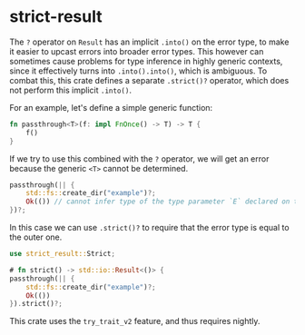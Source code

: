 # strict-result

The `?` operator on `Result` has an implicit `.into()` on the error type, to make it easier to
upcast errors into broader error types. This however can sometimes cause problems for type
inference in highly generic contexts, since it effectively turns into `.into().into()`, which is
ambiguous. To combat this, this crate defines a separate `.strict()?` operator, which does not
perform this implicit `.into()`.

For an example, let's define a simple generic function:

```rs
fn passthrough<T>(f: impl FnOnce() -> T) -> T {
    f()
}
```

If we try to use this combined with the `?` operator, we will get an error because the generic
`<T>` cannot be determined.

```rs
passthrough(|| {
    std::fs::create_dir("example")?;
    Ok(()) // cannot infer type of the type parameter `E` declared on the enum `Result`
})?;
```

In this case we can use `.strict()?` to require that the error type is equal to the outer one.

```rs
use strict_result::Strict;

# fn strict() -> std::io::Result<()> {
passthrough(|| {
    std::fs::create_dir("example")?;
    Ok(())
}).strict()?;
```

This crate uses the `try_trait_v2` feature, and thus requires nightly.

